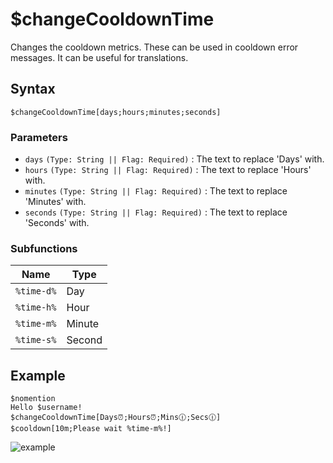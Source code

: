 # $changeCooldownTime
Changes the cooldown metrics. These can be used in cooldown error messages. It can be useful for translations.

## Syntax
```
$changeCooldownTime[days;hours;minutes;seconds]
```
### Parameters
- `days` `(Type: String || Flag: Required)` : The text to replace 'Days' with.
- `hours` `(Type: String || Flag: Required)` : The text to replace 'Hours' with.
- `minutes` `(Type: String || Flag: Required)` : The text to replace 'Minutes' with.
- `seconds` `(Type: String || Flag: Required)` : The text to replace 'Seconds' with.
### Subfunctions

Name        | Type
------------|---------
`%time-d%`  | Day
`%time-h%`  | Hour
`%time-m%`  | Minute
`%time-s%`  | Second

## Example
```
$nomention
Hello $username!
$changeCooldownTime[Days⏰;Hours⏰;Mins🕧;Secs🕧]
$cooldown[10m;Please wait %time-m%!]
```
![example](https://user-images.githubusercontent.com/113303649/212069278-c045a1e8-4dba-4a16-a1a5-732bcb5211f1.png)